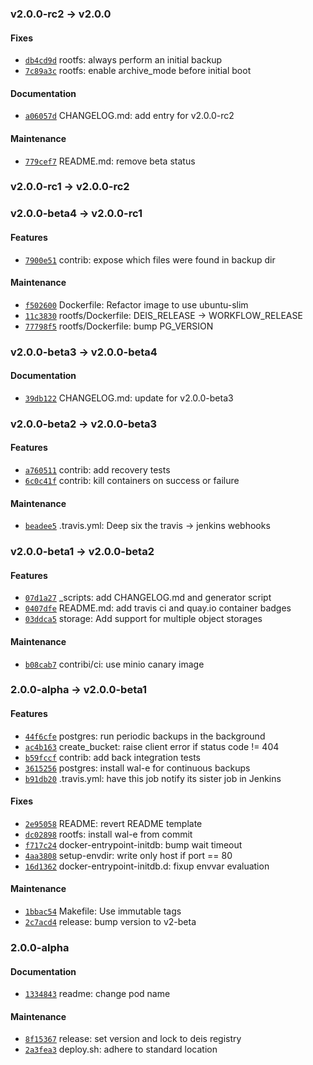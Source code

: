 ### v2.0.0-rc2 -> v2.0.0

#### Fixes

- [`db4cd9d`](https://github.com/deis/postgres/commit/db4cd9db4df12489ab0d9ff27094322e889ed871) rootfs: always perform an initial backup
- [`7c89a3c`](https://github.com/deis/postgres/commit/7c89a3c290e845fe909faad835b8410ce8bbe6b9) rootfs: enable archive_mode before initial boot

#### Documentation

- [`a06057d`](https://github.com/deis/postgres/commit/a06057df0589f611f30089f0f6ddceec8013416e) CHANGELOG.md: add entry for v2.0.0-rc2

#### Maintenance

- [`779cef7`](https://github.com/deis/postgres/commit/779cef742e4e92d09a18eaad5803640a39506e8f) README.md: remove beta status

### v2.0.0-rc1 -> v2.0.0-rc2

### v2.0.0-beta4 -> v2.0.0-rc1

#### Features

 - [`7900e51`](https://github.com/deis/postgres/commit/7900e5167017c2523efdfa4f0423d380886f35ec) contrib: expose which files were found in backup dir

#### Maintenance

 - [`f502600`](https://github.com/deis/postgres/commit/f502600760b300b68d8cbe7934b45d5b00d2ad41) Dockerfile: Refactor image to use ubuntu-slim
 - [`11c3830`](https://github.com/deis/postgres/commit/11c38308c3cc4ab0b63acdb05e2690942b9272bc) rootfs/Dockerfile: DEIS_RELEASE -> WORKFLOW_RELEASE
 - [`77798f5`](https://github.com/deis/postgres/commit/77798f5c86f5b9b61e830523927c3b5a5731e7b3) rootfs/Dockerfile: bump PG_VERSION

### v2.0.0-beta3 -> v2.0.0-beta4

#### Documentation

 - [`39db122`](https://github.com/deis/postgres/commit/39db122e29b989c71944b4e6ccf72b5ab7891df1) CHANGELOG.md: update for v2.0.0-beta3

### v2.0.0-beta2 -> v2.0.0-beta3

#### Features

 - [`a760511`](https://github.com/deis/postgres/commit/a7605110d392860120ff235d24b1fa0bc9091c3e) contrib: add recovery tests
 - [`6c0c41f`](https://github.com/deis/postgres/commit/6c0c41ffcad138e2d6ec827678e155e1d5fa41c0) contrib: kill containers on success or failure

#### Maintenance

 - [`beadee5`](https://github.com/deis/postgres/commit/beadee5f54fdf73bdc3f770b619415f72ef4da1d) .travis.yml: Deep six the travis -> jenkins webhooks

### v2.0.0-beta1 -> v2.0.0-beta2

#### Features

 - [`07d1a27`](https://github.com/deis/postgres/commit/07d1a271a8013c6943ad9a609d1f1dafa06330e7) _scripts: add CHANGELOG.md and generator script
 - [`0407dfe`](https://github.com/deis/postgres/commit/0407dfe07c5468aa61c573fdb21d435604862761) README.md: add travis ci and quay.io container badges
 - [`03ddca5`](https://github.com/deis/postgres/commit/03ddca5780c65fcdbd3c93f3bf8715751f425761) storage: Add support for multiple object storages

#### Maintenance

 - [`b08cab7`](https://github.com/deis/postgres/commit/b08cab75f84ab943281a1b646c9726e4957b7e71) contribi/ci: use minio canary image

### 2.0.0-alpha -> v2.0.0-beta1

#### Features

 - [`44f6cfe`](https://github.com/deis/postgres/commit/44f6cfe258c2438cf83635b4bef910119b7b8d99) postgres: run periodic backups in the background
 - [`ac4b163`](https://github.com/deis/postgres/commit/ac4b1639059e6b0fe02faa84b9e43531b7656476) create_bucket: raise client error if status code != 404
 - [`b59fccf`](https://github.com/deis/postgres/commit/b59fccf3880050c353da9e6b90e67d5bd96bdfef) contrib: add back integration tests
 - [`3615256`](https://github.com/deis/postgres/commit/3615256d8d86ab233253f59257e052863cfa0e7e) postgres: install wal-e for continuous backups
 - [`b91db20`](https://github.com/deis/postgres/commit/b91db20ec3cfbc25cce644526c949e082cd90cd8) .travis.yml: have this job notify its sister job in Jenkins

#### Fixes

 - [`2e95058`](https://github.com/deis/postgres/commit/2e95058318b9c395c134fac39420da166ad02c38) README: revert README template
 - [`dc02898`](https://github.com/deis/postgres/commit/dc02898ef3cc231f0cc4b125f367444a4ab9cab9) rootfs: install wal-e from commit
 - [`f717c24`](https://github.com/deis/postgres/commit/f717c24b28f5fc72dbf8e982d0dcb7e14ba4d0b2) docker-entrypoint-initdb: bump wait timeout
 - [`4aa3808`](https://github.com/deis/postgres/commit/4aa38080f0724244323c926d62fc75ecd7b7dc99) setup-envdir: write only host if port == 80
 - [`16d1362`](https://github.com/deis/postgres/commit/16d13629d72a512b9f99521de2064d5cf0f254b5) docker-entrypoint-initdb.d: fixup envvar evaluation

#### Maintenance

 - [`1bbac54`](https://github.com/deis/postgres/commit/1bbac546ed8682b62cedf0db99048e1b19d469be) Makefile: Use immutable tags
 - [`2c7acd4`](https://github.com/deis/postgres/commit/2c7acd425aae8427e98863b43e08ba2c7495639a) release: bump version to v2-beta

### 2.0.0-alpha

#### Documentation

 - [`1334843`](https://github.com/deis/postgres/commit/133484310c213a244f6c0d0759948d62de6bddab) readme: change pod name

#### Maintenance

 - [`8f15367`](https://github.com/deis/postgres/commit/8f153673bc4353241604bf442ad9a9fd4307856b) release: set version and lock to deis registry
 - [`2a3fea3`](https://github.com/deis/postgres/commit/2a3fea33624d43c7f432b103554f5b07f92b88c9) deploy.sh: adhere to standard location
